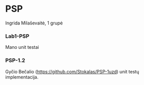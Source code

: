 # PSP
Ingrida Milaševaitė, 1 grupė

### Lab1-PSP
Mano unit testai

### PSP-1.2
Gyčio Bečalio (https://github.com/Stokalas/PSP-1uzd) unit testų implementacija.
